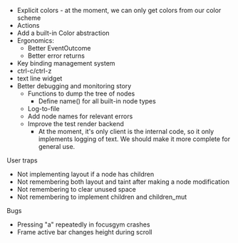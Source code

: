 
- Explicit colors - at the moment, we can only get colors from our color scheme
- Actions
- Add a built-in Color abstraction
- Ergonomics:
  - Better EventOutcome
  - Better error returns
- Key binding management system
- ctrl-c/ctrl-z
- text line widget
- Better debugging and monitoring story
  - Functions to dump the tree of nodes
    - Define name() for all built-in node types
  - Log-to-file
  - Add node names for relevant errors
  - Improve the test render backend
    - At the moment, it's only client is the internal code, so it only implements
      logging of text. We should make it more complete for general use.



User traps
  - Not implementing layout if a node has children
  - Not remembering both layout and taint after making a node modification
  - Not remembering to clear unused space
  - Not remembering to implement children and children_mut


Bugs
  - Pressing "a" repeatedly in focusgym crashes
  - Frame active bar changes height during scroll